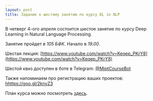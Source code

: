 ```yaml
---
layout: post
title: Задание к шестому занятию по курсу DL in NLP
---
```


В четверг 4-ого апреля состоится шестое занятие по курсу Deep Learning in Natural Language Processing.

Занятие пройдет _в 105 БФК_. Начало в _19.00_.

Шестая лекция: [https://www.youtube.com/watch?v=Keqep_PKrY8](https://www.youtube.com/watch?v=Keqep_PKrY8) 

Шестой квиз доступен в боте в Telegram: [@MiptCourseBot](https://t.me/MiptCourseBot)

Также напоминаем про регистрацию ваших проектов: [hhttps://goo.gl/2knvZ3](https://goo.gl/2knvZ3)

План курса можно посмотреть [здесь](../NLP/).